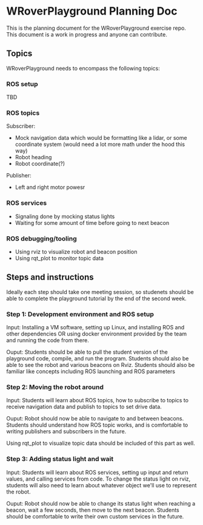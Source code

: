 # WRoverPlayground Planning Doc

This is the planning document for the WRoverPlayground exercise repo. This document is a work in progress and anyone can contribute. 

## Topics
WRoverPlayground needs to encompass the following topics: 

### ROS setup
TBD

### ROS topics
Subscriber:
* Mock navigation data which would be formatting like a lidar, or some coordinate system (would need a lot more math under the hood this way)
* Robot heading
* Robot coordinate(?)

Publisher: 
* Left and right motor powesr

### ROS services
* Signaling done by mocking status lights
* Waiting for some amount of time before going to next beacon

### ROS debugging/tooling
* Using rviz to visualize robot and beacon position
* Using rqt_plot to monitor topic data

## Steps and instructions

Ideally each step should take one meeting session, so studenets should be able to complete the playground tutorial by the end of the second week. 

### Step 1: Development environment and ROS setup
Input: Installing a VM software, setting up Linux, and installing ROS and other dependencies OR using docker environment provided by the team and running the code from there.

Ouput: Students should be able to pull the student version of the playground code, compile, and run the program. Students should also be able to see the robot and various beacons on Rviz. Students should also be familiar like concepts including ROS launching and ROS parameters

### Step 2: Moving the robot around
Input: Students will learn about ROS topics, how to subscribe to topics to receive navigation data and publish to topics to set drive data. 

Ouput: Robot should now be able to navigate to and between beacons. Students should understand how ROS topic works, and is comfortable to writing publishers and subscribers in the future. 

Using rqt_plot to visualize topic data should be included of this part as well.

### Step 3: Adding status light and wait
Input: Students will learn about ROS services, setting up input and return values, and calling services from code. To change the status light on rviz, students will also need to learn about whatever object we'll use to represent the robot. 

Ouput: Robot should now be able to change its status light when reaching a beacon, wait a few seconds, then move to the next beacon. Students should be comfortable to write their own custom services in the future. 